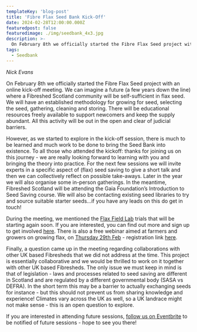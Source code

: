 ```yaml
---
templateKey: 'blog-post'
title: 'Fibre Flax Seed Bank Kick-Off'
date: 2024-02-28T12:00:00.000Z
featuredpost: false
featuredimage: ./img/seedbank_4x3.jpg
description: >-
  On February 8th we officially started the Fibre Flax Seed project with an online kick-off meeting.
tags:
  - Seedbank
---
```


_Nick Evans_

On February 8th we officially started the Fibre Flax Seed project with an online kick-off meeting. We can imagine a future (a few years down the line) where a Fibreshed Scotland community will be self-sufficient in flax seed. We will have an established methodology for growing for seed, selecting the seed, gathering, cleaning and storing. There will be educational resources freely available to support newcomers and keep the supply abundant. All this activity will be out in the open and clear of judicial barriers. 

However, as we started to explore in the kick-off session, there is much to be learned and much work to be done to bring the Seed Bank into existence. To all those who attended the kickoff: thanks for joining us on this journey - we are really looking forward to learning with you and bringing the theory into practice. For the next few sessions we will invite experts in a specific aspect of (flax) seed saving to give a short talk and then we can collectively reflect on possible take-aways. Later in the year we will also organise some in-person gatherings. In the meantime, Fibreshed Scotland will be attending the Gaia Foundation’s Introduction to Seed Saving course. We will also be contacting existing seed libraries to try and source suitable starter seeds…if you have any leads on this do get in touch!

During the meeting, we mentioned the [Flax Field Lab](https://www.innovativefarmers.org/field-labs/growing-flax-for-regenerative-textiles/) trials that will be starting again soon. If you are interested, you can find out more and sign up to get involved [here](https://docs.google.com/forms/d/e/1FAIpQLSd4AwP1yFz4zwGOkffRoI8iRHWzKbP-TVd3rb0kyzn7mUTMGA/viewform?usp=sf_link). There is also a free webinar aimed at farmers and growers on growing flax, on <span style="text-decoration:underline;">Thursday 29th Feb</span> - registration link [here](https://www.eventbrite.co.uk/e/novel-crops-supporting-biodiversity-profitability-on-scotlands-farms-tickets-825090195987?aff=oddtdtcreator).

Finally, a question came up in the meeting regarding collaborations with other UK based Fibresheds that we did not address at the time. This project is essentially collaborative and we would be thrilled to work on it together with other UK based Fibresheds. The only issue we must keep in mind is that of legislation - laws and processes related to seed saving are different in Scotland and are regulated by a different governmental body (SASA vs DEFRA). In the short term this may be a barrier to actually exchanging seeds for instance - but this should not prevent us from sharing knowledge and experience! Climates vary across the UK as well, so a UK landrace might not make sense - this is an open question to explore. 

If you are interested in attending future sessions, [follow us on Eventbrite](https://www.eventbrite.co.uk/o/fibreshed-scotland-77532453493) to be notified of future sessions - hope to see you there!
